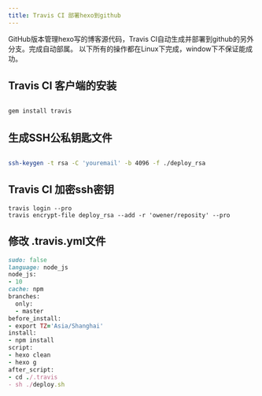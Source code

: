 ```yaml
---
title: Travis CI 部署hexo到github
---
```

GitHub版本管理hexo写的博客源代码，Travis CI自动生成并部署到github的另外分支。完成自动部属。
以下所有的操作都在Linux下完成，window下不保证能成功。

<!--more-->

## Travis CI 客户端的安装
````ruby

gem install travis

````

## 生成SSH公私钥匙文件
````sh

ssh-keygen -t rsa -C 'youremail' -b 4096 -f ./deploy_rsa

````
## Travis CI 加密ssh密钥
````
travis login --pro
travis encrypt-file deploy_rsa --add -r 'owener/reposity' --pro
````
## 修改 .travis.yml文件
````ruby
sudo: false
language: node_js
node_js:
- 10
cache: npm
branches:
  only:
  - master
before_install:
- export TZ='Asia/Shanghai'
install:
- npm install
script:
- hexo clean
- hexo g
after_script:
- cd ./.travis
- sh ./deploy.sh

````